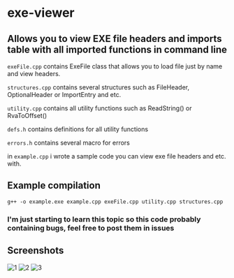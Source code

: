 # exe-viewer
## Allows you to view EXE file headers and imports table with all imported functions in command line

`exeFile.cpp` contains ExeFile class that allows you to load file just by name and view headers.

`structures.cpp` contains several structures such as FileHeader, OptionalHeader or ImportEntry and etc.

`utility.cpp` contains all utility functions such as ReadString() or RvaToOffset()

`defs.h` contains definitions for all utility functions

`errors.h` contains several macro for errors

in `example.cpp` i wrote a sample code you can view exe file headers and etc. with.

## Example compilation

`g++ -o example.exe example.cpp exeFile.cpp utility.cpp structures.cpp`

### I'm just starting to learn this topic so this code probably containing bugs, feel free to post them in issues

## Screenshots

![1](https://i.ibb.co/CswKt9Fp/Screenshot-2025-06-30-141434.png)
![2](https://i.ibb.co/Z6BsCR2n/Screenshot-2025-06-30-141621.png)
![3](https://i.ibb.co/fYSNDz6X/Screenshot-2025-06-30-141713.png)
